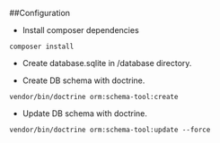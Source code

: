 ##Configuration

* Install composer dependencies
```
composer install
```

* Create database.sqlite in /database directory.

* Create DB schema with doctrine.

```
vendor/bin/doctrine orm:schema-tool:create
```

* Update DB schema with doctrine.

```
vendor/bin/doctrine orm:schema-tool:update --force
```